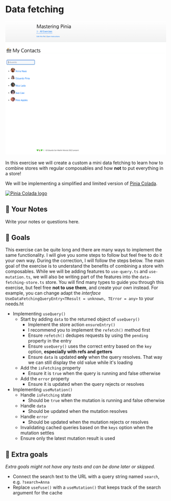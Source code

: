 # Data fetching

<picture>
  <source srcset="./.internal/screenshot-dark.png" media="(prefers-color-scheme: dark)">
  <img src="./.internal/screenshot-light.png">
</picture>

In this exercise we will create a custom a mini data fetching to learn how to combine stores with regular composables
and how **not** to put everything in a store!

We will be implementing a simplified and limited version of [Pinia Colada](https://github.com/posva/pinia-colada).

<a href="https://github.com/posva/pinia-colada">
  <img src="https://github.com/posva/pinia-colada/assets/664177/02011637-f94d-4a35-854a-02f7aed86a3c" class="instructions-raw-img" style="width: 100px;" alt="Pinia Colada logo">
</a>

## 📝 Your Notes

Write your notes or questions here.

## 🎯 Goals

This exercise can be quite long and there are many ways to implement the same functionality. I will give you some steps
to follow but feel free to do it your own way. During the correction, I will follow the steps below. The main goal of
the exercise is to understand the benefits of combining a store with composables. While we will be adding features to
`use-query.ts` and `use-mutation.ts`, we will also be writing part of the features into the `data-fetching-store.ts`
store. You will find many types to guide you through this exercise, but feel free **not to use them**, and create your
own instead. For example, you can change adapt the _interface_
` UseDataFetchingQueryEntry<TResult = unknown, TError = any>` to your needs.ht

- Implementing `useQuery()`
  - Start by adding `data` to the returned object of `useQuery()`
    - Implement the store action `ensureEntry()`
    - I recommend you to implement the `refetch()` method first
    - Ensure `refetch()` dedupes requests by using the `pending` property in the entry
    - Ensure `useQuery()` uses the correct entry based on the `key` option, **especially with refs and getters**
    - Ensure `data` is updated **only** when the query resolves. That way we can still display the old value while it's
      loading
  - Add the `isFetching` property
    - Ensure it is `true` when the query is running and false otherwise
  - Add the `error` property
    - Ensure it is updated when the query rejects or resolves
- Implementing `useMutation()`
  - Handle `isFetching` state
    - Should be `true` when the mutation is running and false otherwise
  - Handle `data`
    - Should be updated when the mutation resolves
  - Handle `error`
    - Should be updated when the mutation rejects or resolves
  - Invalidating cached queries based on the `keys` option when the mutation settles
  - Ensure only the latest mutation result is used

## 💪 Extra goals

_Extra goals might not have any tests and can be done later or skipped._

- Connect the search text to the URL with a query string named `search`, e.g. `?search=Anna`
- Replace `useFuse()` with a `useMutation()` that keeps track of the search argument for the cache

